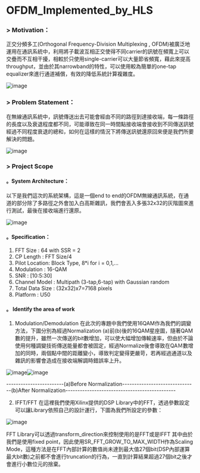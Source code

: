 # OFDM_Implemented_by_HLS

### > Motivation：

正交分頻多工(Orthogonal Frequency-Division Multiplexing , OFDM)被廣泛地運用在通訊系統中，利用將子載波互相正交使得不同carrier的訊號在頻寬上可以交疊而不互相干擾，相較於只使用single-carrier可以大量節省頻寬，藉此來提高throughput，並由於其narrowband的特性，可以使用較為簡單的one-tap equalizer來進行通道補償，有效的降低系統計算複雜度。

![image](https://user-images.githubusercontent.com/102524142/174599266-031b3a6c-852f-442a-858c-c50b011f02cd.png)

### > Problem Statement：

在無線通訊系統中，訊號傳送出去可能會經由不同的路徑到達接收端，每一條路徑的長度以及衰退程度都不同，可能導致在同一時間點接收端會接收到不同傳送訊號經過不同程度衰退的總和，如何在這樣的情況下將傳送訊號還原回來便是我們所要解決的問題。

![image](https://user-images.githubusercontent.com/102524142/174599731-0d55d8b7-5141-48d4-a452-58ff461b25d4.png)

### > Project Scope
 #### 。System Architecture：
 
 以下是我們這次的系統架構，這是一個end to end的OFDM無線通訊系統，在通道的部分除了多路徑之外會加入白高斯雜訊，我們會丟入多張32x32的灰階圖來進行測試，最後在接收端進行還原。
 
 ![image](https://user-images.githubusercontent.com/102524142/174599880-a740197d-dfab-4da7-938d-f461f42bd2c8.png)

 #### 。Specification：
1. FFT Size : 64 with SSR = 2
2. CP Length : FFT Size/4
3. Pilot Location: Block Type, 8*i for i = 0,1,...
4. Modulation : 16-QAM
5. SNR : [10:5:30]
6. Channel Model : Multipath (3-tap,6-tap) with Gaussian random
7. Total Data Size : (32x32)x7=7168 pixels
8. Platform : U50

 #### 。 Identify the area of work
 1. Modulation/Demodulation
 在此次的專題中我們使用16QAM作為我們的調變方法，下圖分別為經過Normalization (a)前(b)後的16QAM星座圖，隨著QAM數的提升，雖然一次傳送的bit數增加，可以使大幅增加傳輸速率，但由於不論使用何種調變技術傳送能量都會被固定，經過Normalize後會導致在QAＭ數增加的同時，兩個點中間的距離變小，導致判定變得更嚴苛，若再經過通道以及雜訊的影響會造成在接收端解調時錯誤率上升。
 
 ![image](https://user-images.githubusercontent.com/102524142/174600195-46428ee5-d896-4e13-9ba1-6518100faf53.png)![image](https://user-images.githubusercontent.com/102524142/174600204-83d7f800-331b-475c-aa83-ede5f8afafed.png)
 
------------------------(a)Before Normalization-------------------------------(b)After Normalization----------------------------------------------

 2. IFFT/FFT
 在這裡我們使用Xilinx提供的DSP Library中的FFT，透過參數設定可以讓Library依照自己的設計運行，下圖為我們所設定的參數：
 
 ![image](https://user-images.githubusercontent.com/102524142/174601045-e3614021-c428-4bfd-a37c-ec00182cdbb8.png)

FFT Library可以透過transform_direction來控制使用的是FFT或是IFFT
其中由於我們是使用fixed point，因此使用SR_FFT_GROW_TO_MAX_WIDTH作為Scaling Mode，這種方法是在FFT內部計算的數值尚未達到最大值27個bit(DSP內部運算最大bit數)之前都不會進行truncation的行為，一直到計算結果超過27個bit之後才會進行小數位元的捨棄。









 
 
